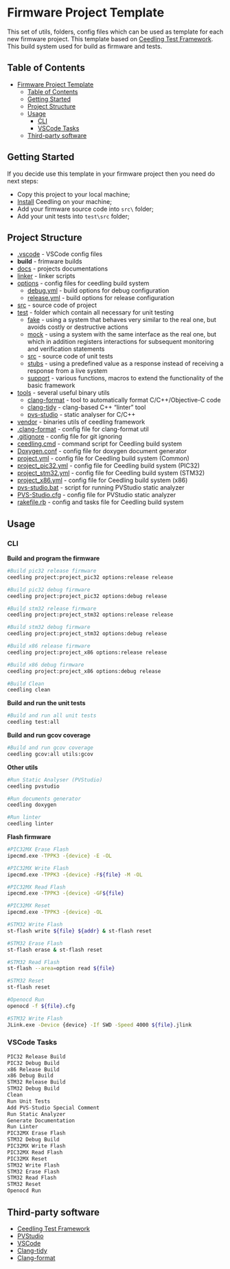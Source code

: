 # Firmware Project Template

This set of utils, folders, config files which can be used as template for each new firmware project.
This template based on [Ceedling Test Framework](https://github.com/ThrowTheSwitch/Ceedling). This build system used for build as firmware and tests.

## Table of Contents

- [Firmware Project Template](#firmware-project-template)
  - [Table of Contents](#table-of-contents)
  - [Getting Started](#getting-started)
  - [Project Structure](#project-structure)
  - [Usage](#usage)
    - [CLI](#cli)
    - [VSCode Tasks](#vscode-tasks)
  - [Third-party software](#third-party-software)

## Getting Started

If you decide use this template in your firmware project then you need do next steps:

- Copy this project to your local machine;
- [Install](https://github.com/ThrowTheSwitch/Ceedling) Ceedling on your machine;
- Add your firmware source code into `src\` folder;
- Add your unit tests into `test\src` folder;

## Project Structure

- [.vscode](https://github.com/Zamuhrishka/FWProjectTemplate/tree/develop/.vscode) - VSCode config files
- __build__ - frimware builds
- [docs](https://github.com/Zamuhrishka/FWProjectTemplate/tree/develop/docs) - projects documentations
- [linker](https://github.com/Zamuhrishka/FWProjectTemplate/tree/develop/linker) - linker scripts
- [options](https://github.com/Zamuhrishka/FWProjectTemplate/tree/develop/options) - config files for ceedling build system
  - [debug.yml](https://github.com/Zamuhrishka/FWProjectTemplate/blob/develop/options/debug.yml) - build options for debug configuration
  - [release.yml](https://github.com/Zamuhrishka/FWProjectTemplate/blob/develop/options/release.yml) - build options for release configuration
- [src](https://github.com/Zamuhrishka/FWProjectTemplate/tree/develop/src) - source code of project
- [test](https://github.com/Zamuhrishka/FWProjectTemplate/tree/develop/test) - folder which contain all necessary for unit testing
  - [fake](https://github.com/Zamuhrishka/FWProjectTemplate/tree/develop/test/fake) - using a system that behaves very similar to the real one, but avoids costly or destructive actions
  - [mock](https://github.com/Zamuhrishka/FWProjectTemplate/tree/develop/test/mock) - using a system with the same interface as the real one, but which in addition registers interactions for subsequent monitoring and verification statements
  - [src](https://github.com/Zamuhrishka/FWProjectTemplate/tree/develop/test/src) - source code of unit tests
  - [stubs](https://github.com/Zamuhrishka/FWProjectTemplate/tree/develop/test/stubs) - using a predefined value as a response instead of receiving a response from a live system
  - [support](https://github.com/Zamuhrishka/FWProjectTemplate/tree/develop/test/support) - various functions, macros to extend the functionality of the basic framework
- [tools](https://github.com/Zamuhrishka/FWProjectTemplate/tree/develop/tools) - several useful binary utils
  - [clang-format](https://github.com/Zamuhrishka/FWProjectTemplate/tree/develop/tools/clang-format) - tool to automatically format C/C++/Objective-C code
  - [clang-tidy](https://github.com/Zamuhrishka/FWProjectTemplate/tree/develop/tools/clang-tidy) - clang-based C++ “linter” tool
  - [pvs-studio](https://github.com/Zamuhrishka/FWProjectTemplate/tree/develop/tools/pvs-studio) - static analyser for C/C++
- [vendor](https://github.com/Zamuhrishka/FWProjectTemplate/tree/develop/vendor) -  binaries utils of ceedling framework
- [.clang-format](https://github.com/Zamuhrishka/FWProjectTemplate/blob/develop/.clang-format) - config file for clang-format util
- [.gitignore](https://github.com/Zamuhrishka/FWProjectTemplate/blob/develop/..gitignore) - config file for git ignoring
- [ceedling.cmd](https://github.com/Zamuhrishka/FWProjectTemplate/blob/develop/ceedling.cmd) - command script for Ceedling build system
- [Doxygen.conf](https://github.com/Zamuhrishka/FWProjectTemplate/blob/develop/Doxygen.conf) - config file for doxygen document generator
- [project.yml](https://github.com/Zamuhrishka/FWProjectTemplate/blob/develop/project.yml) - config file for Ceedling build system (Common)
- [project_pic32.yml](https://github.com/Zamuhrishka/FWProjectTemplate/blob/develop/project_pic32.yml) - config file for Ceedling build system (PIC32)
- [project_stm32.yml](https://github.com/Zamuhrishka/FWProjectTemplate/blob/develop/project_stm32.yml) - config file for Ceedling build system (STM32)
- [project_x86.yml](https://github.com/Zamuhrishka/FWProjectTemplate/blob/develop/project_x86.yml) - config file for Ceedling build system (x86)
- [pvs-studio.bat](https://github.com/Zamuhrishka/FWProjectTemplate/blob/develop/pvs-studio.bat) - script for running PVStudio static analyzer
- [PVS-Studio.cfg](https://github.com/Zamuhrishka/FWProjectTemplate/blob/develop/PVS-Studio.cfg) - config file for PVStudio static analyzer
- [rakefile.rb](https://github.com/Zamuhrishka/FWProjectTemplate/blob/develop/rakefile.rb) - config and tasks file for Ceedling build system

## Usage

### CLI

**Build and program the firmware**

```bash
#Build pic32 release firmware
ceedling project:project_pic32 options:release release

#Build pic32 debug firmware
ceedling project:project_pic32 options:debug release

#Build stm32 release firmware
ceedling project:project_stm32 options:release release

#Build stm32 debug firmware
ceedling project:project_stm32 options:debug release

#Build x86 release firmware
ceedling project:project_x86 options:release release

#Build x86 debug firmware
ceedling project:project_x86 options:debug release

#Build Clean
ceedling clean
```

**Build and run the unit tests**

```bash
#Build and run all unit tests
ceedling test:all
```

**Build and run gcov coverage**

```bash
#Build and run gcov coverage
ceedling gcov:all utils:gcov
```

**Other utils**

```bash
#Run Static Analyser (PVStudio)
ceedling pvstudio

#Run documents generator
ceedling doxygen

#Run linter
ceedling linter
```

**Flash firmware**

```bash
#PIC32MX Erase Flash
ipecmd.exe -TPPK3 -{device} -E -OL

#PIC32MX Write Flash
ipecmd.exe -TPPK3 -{device} -F${file} -M -OL

#PIC32MX Read Flash
ipecmd.exe -TPPK3 -{device} -GF${file}

#PIC32MX Reset
ipecmd.exe -TPPK3 -{device} -OL

#STM32 Write Flash
st-flash write ${file} ${addr} & st-flash reset

#STM32 Erase Flash
st-flash erase & st-flash reset

#STM32 Read Flash
st-flash --area=option read ${file}

#STM32 Reset
st-flash reset

#Openocd Run
openocd -f ${file}.cfg

#STM32 Write Flash
JLink.exe -Device {device} -If SWD -Speed 4000 ${file}.jlink
```
### VSCode Tasks

```bash
PIC32 Release Build
PIC32 Debug Build
x86 Release Build
x86 Debug Build
STM32 Release Build
STM32 Debug Build
Clean
Run Unit Tests
Add PVS-Studio Special Comment
Run Static Analyzer
Generate Documentation
Run Linter
PIC32MX Erase Flash
STM32 Debug Build
PIC32MX Write Flash
PIC32MX Read Flash
PIC32MX Reset
STM32 Write Flash
STM32 Erase Flash
STM32 Read Flash
STM32 Reset
Openocd Run
```
## Third-party software

  - [Ceedling Test Framework](https://github.com/ThrowTheSwitch/Ceedling)
  - [PVStudio](https://pvs-studio.com/ru/pvs-studio/)
  - [VSCode](https://code.visualstudio.com/)
  - [Clang-tidy](https://clang.llvm.org/extra/clang-tidy/)
  - [Clang-format](https://clang.llvm.org/docs/ClangFormat.html)
